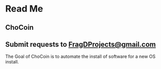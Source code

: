 # Read Me
## ChoCoin
## Submit requests to FragDProjects@gmail.com

The Goal of ChoCoin is to automate the install of software for a new OS install.
